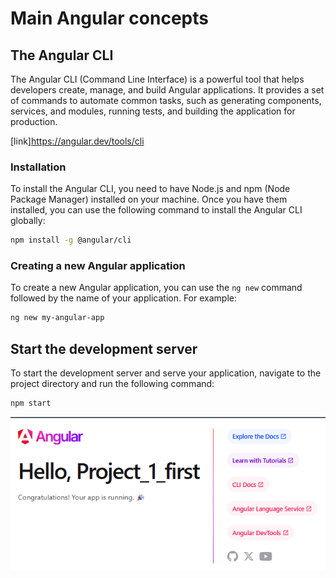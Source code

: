 # Main Angular concepts

## The Angular CLI

The Angular CLI (Command Line Interface) is a powerful tool that helps developers create, manage, and build Angular applications. It provides a set of commands to automate common tasks, such as generating components, services, and modules, running tests, and building the application for production.

[link]<https://angular.dev/tools/cli>

### Installation

To install the Angular CLI, you need to have Node.js and npm (Node Package Manager) installed on your machine. Once you have them installed, you can use the following command to install the Angular CLI globally:

```bash
npm install -g @angular/cli
```

### Creating a new Angular application

To create a new Angular application, you can use the `ng new` command followed by the name of your application. For example:

```bash
ng new my-angular-app
```

## Start the development server

To start the development server and serve your application, navigate to the project directory and run the following command:

```bash
npm start
```

![Start the development server](./img/StartServer.png)
